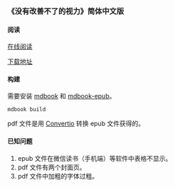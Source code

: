 ### 《没有改善不了的视力》简体中文版

#### 阅读

[在线阅读](https://goreliu.github.io/improve_your_vision/)

[下载地址](https://github.com/goreliu/improve_your_vision/releases)

#### 构建

需要安装 [mdbook](https://github.com/rust-lang/mdBook) 和 [mdbook-epub](https://github.com/Michael-F-Bryan/mdbook-epub)。

```
mdbook build
```

pdf 文件是用 [Convertio](https://convertio.co) 转换 epub 文件获得的。

#### 已知问题

1. epub 文件在微信读书（手机端）等软件中表格不显示。
2. pdf 文件有两个封面页。
3. pdf 文件中加粗的字体过粗。
